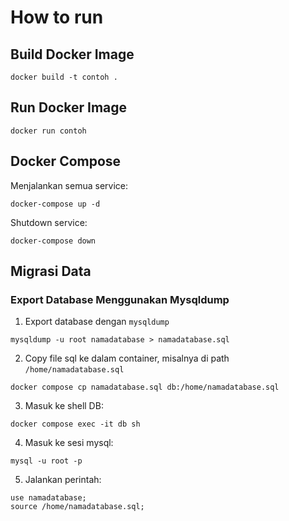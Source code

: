 # How to run

## Build Docker Image
```shell
docker build -t contoh .
```

## Run Docker Image
```shell
docker run contoh
```

## Docker Compose

Menjalankan semua service:

```shell
docker-compose up -d
```

Shutdown service:

```shell
docker-compose down
```


## Migrasi Data
### Export Database Menggunakan Mysqldump

1. Export database dengan `mysqldump`

```shell
mysqldump -u root namadatabase > namadatabase.sql
```

2. Copy file sql ke dalam container, misalnya di path `/home/namadatabase.sql`

```shell
docker compose cp namadatabase.sql db:/home/namadatabase.sql
```

3. Masuk ke shell DB:

```shell
docker compose exec -it db sh
```

4. Masuk ke sesi mysql:

```shell
mysql -u root -p
```
5. Jalankan perintah:
```shell
use namadatabase;
source /home/namadatabase.sql;
```